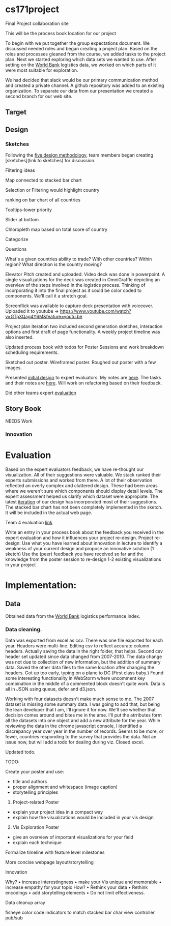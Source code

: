 # cs171project


Final Project collaboration site

This will be the process book location for our project

To begin with we put together the group expectations document.  We discussed needed roles and began creating a project plan.  Based on the roles and processes gleaned from the course, we added tasks to the project plan.  Next we started exploring which data sets we wanted to use.  After setting on the [World Bank](http://lpi.worldbank.org/) logistics data, we worked on which parts of it were most suitable for exploration.

We had decided that slack would be our primary communication method and created a private channel.  A github repository was added to an existing organization.  To separate our data from our presentation we created a second branch for our web site.

## Target

## Design

### Sketches

Following the [five design methodology](fds.design), team members began creating [sketches](link to sketches) for discussion.

Filtering ideas

Map connected to stacked bar chart

Selection or Filtering would highlight country

ranking on bar chart of all countries

Tooltips-lower priority

Slider at bottom

Chloropleth map based on total score of country

Categorize

Questions

What's a given countries ability to trade?  With other countries?  Within region?  What direction is the country moving?

Elevator Pitch created and uploaded.  Video deck was done in powerpoint.  A single visualizations for the deck was created in OmniGraffle
depicting an overview of the steps involved in the logistics process.  Thinking of incorporating it into the final project as it could be
color coded to components.  We'll call it a stretch goal.


Screenflick was available to capture deck presentation with voiceover.  Uploaded it to youtube ->
https://www.youtube.com/watch?v=GTpXQag4Y6M&feature=youtu.be


Project plan iteration two included second generation sketches, interaction options and first draft of page functionality.
A weekly project timeline was also inserted.

Updated process book with todos for Poster Sessions and work breakdown scheduling requirements.

Sketched out poster.  Wireframed poster.  Roughed out poster with a few images.

Presented [initial design](https://github.com/harvard-team-pivot/cs171project/blob/master/layout5thdraft.png) to expert evaluators.  My notes are [here](https://github.com/harvard-team-pivot/cs171project/blob/master/usability%20notes%205th%20draft.rtf).  The tasks and their notes are [here](https://docs.google.com/document/d/1V30sgNuz1gvNCDq5v9yZhS4HqxqGNCIg6ohysef5Xcc/edit).  Will work on refactoring based on their feedback.

Did other teams expert [evaluation](https://docs.google.com/document/d/15eI7KlfR9ygWP7djfWg1bzdEcvD6AFQspwPc3gqs8fw/edit)

## Story Book

NEEDS Work

### Innovation

# Evaluation

Based on the expert evaluators feedback, we have re-thought our visualization.  All of their suggestions were valuable.  We stack ranked their experts submissions and worked from there.  A lot of their observation reflected an overly complex and cluttered design.  These had been areas where we weren't sure which components should display detail levels.  The expert assessment helped us clarify which dataset were appropiate.  The latest [iteration](https://github.com/harvard-team-pivot/cs171project/blob/master/drafts/layout12thdraft.png) of our design has incorporated most of their suggestions.  The stacked bar chart has not been completely implemented in the sketch.  It will be included in the actual web page.

Team 4 evaluation [link](https://docs.google.com/document/d/1V30sgNuz1gvNCDq5v9yZhS4HqxqGNCIg6ohysef5Xcc/edit)

Write an entry in your process book about the feedback you received in the expert evaluation and how it influences your project re-design.
Project re-design:
Use what you have learned about innovation in lecture to identify a weakness of your current design and propose an innovative solution (1 sketch)
Use the (peer) feedback you have received so far and the knowledge from the poster session to re-design 1-2 existing visualizations in your project


# Implementation:


## Data

Obtained data from the [World Bank](http://lpi.worldbank.org/) logistics performance index.

### Data cleaning.

Data was exported from excel as csv.  There was one file exported for each year.  Headers were multi-line.  Editing csv to reflect accurate column headers.  Actually saving the data in the right folder, that helps.  Second csv header set updated since data changed from 2007-2010.  The data change was not due to collection of new information, but the addition of summary data.  Saved the other data files to the same location after changing the headers.  Got up too early, typing on a plane to DC (First class baby.)  Found some interesting functionality in WebStorm where uncomment key combination in the middle of a commented block doesn't quite work.  Data is all in JSON using queue, defer and d3.json.

Working with four datasets doesn't make much sense to me.  The 2007 dataset is missing some summary data. I was going to add that, but being the lean developer that I am, I'll ignore it for now.  We'll see whether that decision comes around and bites me in the arse. I'll put the atrributes form all the datasets into one object and add a new attribute for the year.  While reviewing the data in the chrome javascript console, I identified a discrepancy year over year in the number of records.  Seems to be more, or fewer, countries responding to the survey that provides the data.  Not an issue now, but will add a todo for dealing during viz.  Closed excel.

Updated todo.

TODO:

Create your poster and use:
- title and authors
- proper alignment and whitespace (image caption)
- storytelling principles

1) Project-related Poster
- explain your project idea in a
compact way
- explain how the visualizations
would be included in your
vis design
2) Vis Exploration Poster
- give an overview of important
visualizations for your field
- explain each technique

Formalize timeline with feature level milestones

More concise webpage layout/storytelling

Innovation

  Why?
  • increase interestingness
  • make your Vis unique and memorable
  • increase empathy for your topic
  How?
  • Rethink your data
  • Rethink encodings
  • add storytelling elements
  • Do not limit effectiveness.

Data cleanup array

fisheye
color code indicators to match stacked bar char
view controller pub/sub
